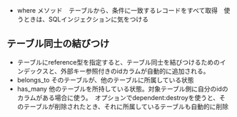 * where メソッド　テーブルから、条件に一致するレコードをすべて取得　使うときは、SQLインジェクションに気をつける
## テーブル同士の結びつけ
* テーブルにreference型を指定すると、テーブル同士を結びつけるためのインデックスと、外部キー参照付きのidカラムが自動的に追加される。
* belongs_to  そのテーブルが、他のテーブルに所属している状態
* has_many 他のテーブルを所持している状態。対象テーブル側に自分のidのカラムがある場合に使う。　オプションでdependent:destroyを使うと、そのテーブルが削除されたとき、それに所属しているテーブルも自動的に削除
